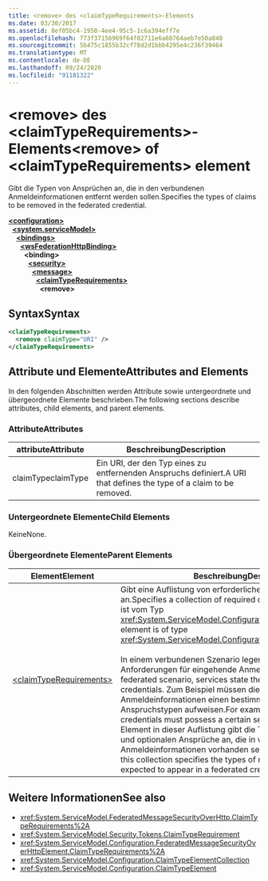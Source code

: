 ```yaml
---
title: <remove> des <claimTypeRequirements>-Elements
ms.date: 03/30/2017
ms.assetid: 8ef05bc4-1950-4ee4-95c5-1c6a394eff7e
ms.openlocfilehash: 773f37156969f64f02711e6a60764aeb7e50a840
ms.sourcegitcommit: 5b475c1855b32cf78d2d1bbb4295e4c236f39464
ms.translationtype: MT
ms.contentlocale: de-DE
ms.lasthandoff: 09/24/2020
ms.locfileid: "91181322"
---
```

# <a name="remove-of-claimtyperequirements-element"></a><span data-ttu-id="d7da1-102">\<remove> des \<claimTypeRequirements>-Elements</span><span class="sxs-lookup"><span data-stu-id="d7da1-102">\<remove> of \<claimTypeRequirements> element</span></span>

<span data-ttu-id="d7da1-103">Gibt die Typen von Ansprüchen an, die in den verbundenen Anmeldeinformationen entfernt werden sollen.</span><span class="sxs-lookup"><span data-stu-id="d7da1-103">Specifies the types of claims to be removed in the federated credential.</span></span>  
  
[**\<configuration>**](../configuration-element.md)\
&nbsp;&nbsp;[**\<system.serviceModel>**](system-servicemodel.md)\
&nbsp;&nbsp;&nbsp;&nbsp;[**\<bindings>**](bindings.md)\
&nbsp;&nbsp;&nbsp;&nbsp;&nbsp;&nbsp;[**\<wsFederationHttpBinding>**](wsfederationhttpbinding.md)\
&nbsp;&nbsp;&nbsp;&nbsp;&nbsp;&nbsp;&nbsp;&nbsp;**\<binding>**\
&nbsp;&nbsp;&nbsp;&nbsp;&nbsp;&nbsp;&nbsp;&nbsp;&nbsp;&nbsp;[**\<security>**](security-of-wsfederationhttpbinding.md)\
&nbsp;&nbsp;&nbsp;&nbsp;&nbsp;&nbsp;&nbsp;&nbsp;&nbsp;&nbsp;&nbsp;&nbsp;[**\<message>**](message-element-of-wsfederationhttpbinding.md)\
&nbsp;&nbsp;&nbsp;&nbsp;&nbsp;&nbsp;&nbsp;&nbsp;&nbsp;&nbsp;&nbsp;&nbsp;&nbsp;&nbsp;[**\<claimTypeRequirements>**](claimtyperequirements-for-message.md)\
&nbsp;&nbsp;&nbsp;&nbsp;&nbsp;&nbsp;&nbsp;&nbsp;&nbsp;&nbsp;&nbsp;&nbsp;&nbsp;&nbsp;&nbsp;&nbsp;**\<remove>**  
  
## <a name="syntax"></a><span data-ttu-id="d7da1-104">Syntax</span><span class="sxs-lookup"><span data-stu-id="d7da1-104">Syntax</span></span>  
  
```xml  
<claimTypeRequirements>
  <remove claimType="URI" />
</claimTypeRequirements>
```  
  
## <a name="attributes-and-elements"></a><span data-ttu-id="d7da1-105">Attribute und Elemente</span><span class="sxs-lookup"><span data-stu-id="d7da1-105">Attributes and Elements</span></span>  

 <span data-ttu-id="d7da1-106">In den folgenden Abschnitten werden Attribute sowie untergeordnete und übergeordnete Elemente beschrieben.</span><span class="sxs-lookup"><span data-stu-id="d7da1-106">The following sections describe attributes, child elements, and parent elements.</span></span>  
  
### <a name="attributes"></a><span data-ttu-id="d7da1-107">Attribute</span><span class="sxs-lookup"><span data-stu-id="d7da1-107">Attributes</span></span>  
  
|<span data-ttu-id="d7da1-108">attribute</span><span class="sxs-lookup"><span data-stu-id="d7da1-108">Attribute</span></span>|<span data-ttu-id="d7da1-109">Beschreibung</span><span class="sxs-lookup"><span data-stu-id="d7da1-109">Description</span></span>|  
|---------------|-----------------|  
|<span data-ttu-id="d7da1-110">claimType</span><span class="sxs-lookup"><span data-stu-id="d7da1-110">claimType</span></span>|<span data-ttu-id="d7da1-111">Ein URI, der den Typ eines zu entfernenden Anspruchs definiert.</span><span class="sxs-lookup"><span data-stu-id="d7da1-111">A URI that defines the type of a claim to be removed.</span></span>|  
  
### <a name="child-elements"></a><span data-ttu-id="d7da1-112">Untergeordnete Elemente</span><span class="sxs-lookup"><span data-stu-id="d7da1-112">Child Elements</span></span>  

 <span data-ttu-id="d7da1-113">Keine</span><span class="sxs-lookup"><span data-stu-id="d7da1-113">None.</span></span>  
  
### <a name="parent-elements"></a><span data-ttu-id="d7da1-114">Übergeordnete Elemente</span><span class="sxs-lookup"><span data-stu-id="d7da1-114">Parent Elements</span></span>  
  
|<span data-ttu-id="d7da1-115">Element</span><span class="sxs-lookup"><span data-stu-id="d7da1-115">Element</span></span>|<span data-ttu-id="d7da1-116">Beschreibung</span><span class="sxs-lookup"><span data-stu-id="d7da1-116">Description</span></span>|  
|-------------|-----------------|  
|[\<claimTypeRequirements>](claimtyperequirements-for-message.md)|<span data-ttu-id="d7da1-117">Gibt eine Auflistung von erforderlichen Anspruchstypen an.</span><span class="sxs-lookup"><span data-stu-id="d7da1-117">Specifies a collection of required claim types.</span></span> <span data-ttu-id="d7da1-118">Jedes Element ist vom Typ <xref:System.ServiceModel.Configuration.ClaimTypeElement>.</span><span class="sxs-lookup"><span data-stu-id="d7da1-118">Each element is of type <xref:System.ServiceModel.Configuration.ClaimTypeElement>.</span></span><br /><br /> <span data-ttu-id="d7da1-119">In einem verbundenen Szenario legen Dienste die Anforderungen für eingehende Anmeldeinformationen fest.</span><span class="sxs-lookup"><span data-stu-id="d7da1-119">In a federated scenario, services state the requirements on incoming credentials.</span></span> <span data-ttu-id="d7da1-120">Zum Beispiel müssen die eingehenden Anmeldeinformationen einen bestimmten Satz an Anspruchstypen aufweisen.</span><span class="sxs-lookup"><span data-stu-id="d7da1-120">For example, the incoming credentials must possess a certain set of claim types.</span></span> <span data-ttu-id="d7da1-121">Jedes Element in dieser Auflistung gibt die Typen der erforderlichen und optionalen Ansprüche an, die in verbundenen Anmeldeinformationen vorhanden sein sollen.</span><span class="sxs-lookup"><span data-stu-id="d7da1-121">Each element in this collection specifies the types of required and optional claims expected to appear in a federated credential.</span></span>|  
  
## <a name="see-also"></a><span data-ttu-id="d7da1-122">Weitere Informationen</span><span class="sxs-lookup"><span data-stu-id="d7da1-122">See also</span></span>

- <xref:System.ServiceModel.FederatedMessageSecurityOverHttp.ClaimTypeRequirements%2A>
- <xref:System.ServiceModel.Security.Tokens.ClaimTypeRequirement>
- <xref:System.ServiceModel.Configuration.FederatedMessageSecurityOverHttpElement.ClaimTypeRequirements%2A>
- <xref:System.ServiceModel.Configuration.ClaimTypeElementCollection>
- <xref:System.ServiceModel.Configuration.ClaimTypeElement>
